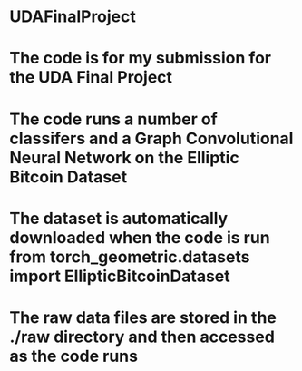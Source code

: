# UDAFinalProject
# The code is for my submission for the UDA Final Project
# The code runs a number of classifers and a Graph Convolutional Neural Network on the Elliptic Bitcoin Dataset
# The dataset is automatically downloaded when the code is run from torch_geometric.datasets import EllipticBitcoinDataset 
# The raw data files are stored in the ./raw directory and then accessed as the code runs
